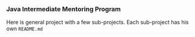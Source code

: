 ### Java Intermediate Mentoring Program

Here is general project with a few sub-projects. Each sub-project has his own `README.md`
